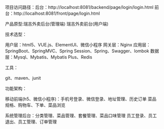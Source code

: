 项目访问路径：后台：http://localhost:8081/backend/page/login/login.html
             前台：http://localhost:8081/front/page/login.html

产品原型:瑞吉外卖后台(管理端)
        瑞吉外卖前台(用户端)

技术选型：

   用户层：html5、VUE.js、ElementUI、微信小程序
   网关层：Nginx
   应用层：SpringBoot、SpringMVC、Spring Session、Spring、Swagger、lombok
   数据层：Mysql、Mybatis、Mybatis Plus、Redis

工具：

   git、maven、junit

功能架构：

   移动前端(h5、微信小程序)：手机号登录、微信登录、地址管理、历史订单
                           菜品规格、购物车、下单、菜品浏览

   系统管理后台：分类管理、菜品管理、套餐管理、菜品口味管理
                员工登录、员工退出、员工管理、订单管理           

